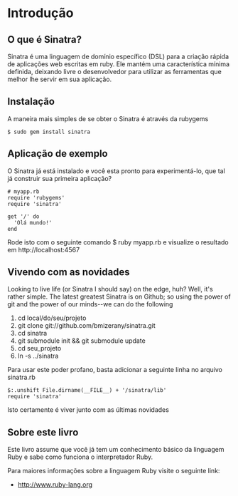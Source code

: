 Introdução
=============

O que é Sinatra?
--------------------------
Sinatra é uma linguagem de domínio específico (DSL) para a criação rápida de aplicações web escritas em ruby.  Ele mantém uma característica mínima definida, deixando livre o desenvolvedor para utilizar as ferramentas que melhor lhe servir em sua aplicação.


Instalação
---------------------------------
A maneira mais simples de se obter o Sinatra é através da rubygems

	$ sudo gem install sinatra

Aplicação de exemplo
-----------
O Sinatra já está instalado e você esta pronto para experimentá-lo, que tal já construir sua primeira aplicação?

	# myapp.rb
	require 'rubygems'
	require 'sinatra'

	get '/' do
	  'Olá mundo!'
	end

Rode isto com o seguinte comando $ ruby myapp.rb e visualize o resultado em http://localhost:4567

Vivendo com as novidades
--------------------------------
Looking to live life (or Sinatra I should say) on the edge, huh?  Well, it's rather simple.
The latest greatest Sinatra is on Github; so using the power of git and the power of our minds--we can do the following

1. cd local/do/seu/projeto
2. git clone git://github.com/bmizerany/sinatra.git
3. cd sinatra
4. git submodule init && git submodule update
5. cd seu\_projeto
6. ln -s ../sinatra

Para usar este poder profano, basta adicionar a seguinte linha no arquivo sinatra.rb

	$:.unshift File.dirname(__FILE__) + '/sinatra/lib'
	require 'sinatra'

Isto certamente é viver junto com as últimas novidades

Sobre este livro
---------------
Este livro assume que você já tem um conhecimento básico da linguagem Ruby e sabe como funciona o interpretador Ruby.

Para maiores informações sobre a linguagem Ruby visite o seguinte link:

- http://www.ruby-lang.org
